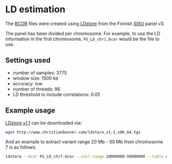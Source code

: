 # LD estimation

The [BCOR](http://www.christianbenner.com/) files were created using [LDstore](http://www.christianbenner.com/) from the Finnish [SISU](sisu-reference-panel.md) panel v3.

The panel has been divided per chromosome. For example, to use the LD information in the first chromosome, `FG_LD_chr1.bcor` would be the file to use.

## **Settings used**

* number of samples: 3775 
* window size: 1500 kb 
* accuracy: low 
* number of threads: 96 
* LD threshold to include correlations: 0.05

## Example usage

[LDstore v1.1](http://www.christianbenner.com/ldstore_v1.1_x86_64.tgz) can be downloaded via:

```bash
wget http://www.christianbenner.com/ldstore_v1.1_x86_64.tgz
```

And an example to extract variant range 20 Mb - 50 Mb from chromosome 7 is as follows:

```bash
ldstore --bcor FG_LD_chr7.bcor --incl-range 20000000-50000000 --table output_file_name.table
```

